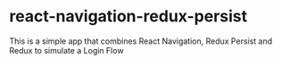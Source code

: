 # react-navigation-redux-persist
This is a simple app that combines React Navigation, Redux Persist and Redux to simulate a Login Flow
